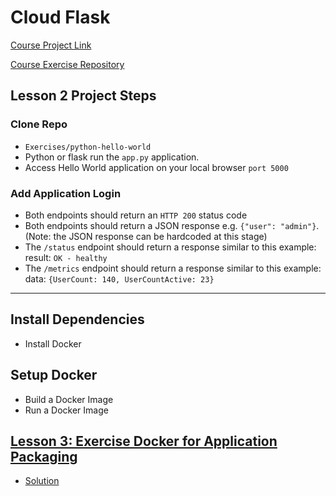 # Cloud Flask

[Course Project Link](https://classroom.udacity.com/nanodegrees/nd064-1/parts/30cb07da-8fd4-4438-a209-b3457adb5d82/modules/7b21dfa4-aac8-4d24-82c5-65325e6dc691/lessons/fcc8c401-8331-4214-9609-f2f8529f50a1/concepts/a0b4638d-2ca8-4c49-90c8-ea6e729f2552)

[Course Exercise Repository](https://github.com/udacity/nd064_course_1)

## Lesson 2 Project Steps

### Clone Repo

- `Exercises/python-hello-world`
- Python or flask run the `app.py` application.
- Access Hello World application on your local browser `port 5000`

### Add Application Login

- Both endpoints should return an `HTTP 200` status code
- Both endpoints should return a JSON response e.g. `{"user": "admin"}`. (Note: the JSON response can be hardcoded at this stage)
- The `/status` endpoint should return a response similar to this example: result: `OK - healthy`
- The `/metrics` endpoint should return a response similar to this example: data: `{UserCount: 140, UserCountActive: 23}`

---

## Install Dependencies

- Install Docker

## Setup Docker

- Build a Docker Image
- Run a Docker Image

## [Lesson 3: Exercise Docker for Application Packaging](https://classroom.udacity.com/nanodegrees/nd064-1/parts/30cb07da-8fd4-4438-a209-b3457adb5d82/modules/7b21dfa4-aac8-4d24-82c5-65325e6dc691/lessons/d9fa86b3-301d-4966-86f8-a2f34a5a7ca3/concepts/78ec0fc2-99c0-4abf-9310-85a2bb5dd42d)

- [Solution](https://classroom.udacity.com/nanodegrees/nd064-1/parts/30cb07da-8fd4-4438-a209-b3457adb5d82/modules/7b21dfa4-aac8-4d24-82c5-65325e6dc691/lessons/d9fa86b3-301d-4966-86f8-a2f34a5a7ca3/concepts/ff34636a-df61-4ad4-9aa7-f9c73a25d485)
